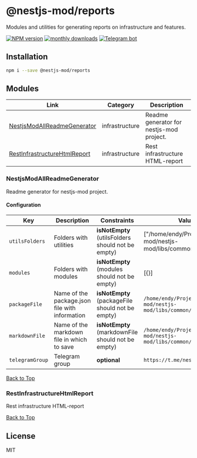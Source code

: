 
# @nestjs-mod/reports

Modules and utilities for generating reports on infrastructure and features.

[![NPM version][npm-image]][npm-url] [![monthly downloads][downloads-image]][downloads-url] [![Telegram bot][telegram-image]][telegram-url]

## Installation

```bash
npm i --save @nestjs-mod/reports
```



## Modules

| Link | Category | Description |
| ---- | -------- | ----------- |
| [NestjsModAllReadmeGenerator](#nestjsmodallreadmegenerator) | infrastructure | Readme generator for nestjs-mod project. |
| [RestInfrastructureHtmlReport](#restinfrastructurehtmlreport) | infrastructure | Rest infrastructure HTML-report |


### NestjsModAllReadmeGenerator
Readme generator for nestjs-mod project.

#### Configuration

| Key    | Description | Constraints | Value |
| ------ | ----------- | ----------- | ----- |
|`utilsFolders`|Folders with utilities|**isNotEmpty** (utilsFolders should not be empty)|["/home/endy/Projects/nestjs-mod/nestjs-mod/libs/common/src/lib"]|
|`modules`|Folders with modules|**isNotEmpty** (modules should not be empty)|[{}]|
|`packageFile`|Name of the package.json file with information|**isNotEmpty** (packageFile should not be empty)|```/home/endy/Projects/nestjs-mod/nestjs-mod/libs/common/package.json```|
|`markdownFile`|Name of the markdown file in which to save|**isNotEmpty** (markdownFile should not be empty)|```/home/endy/Projects/nestjs-mod/nestjs-mod/libs/common/README.md```|
|`telegramGroup`|Telegram group|**optional**|```https://t.me/nestjs_mod```|

[Back to Top](#modules)
### RestInfrastructureHtmlReport
Rest infrastructure HTML-report

[Back to Top](#modules)

## License

MIT

[npm-image]: https://badgen.net/npm/v/@nestjs-mod/reports
[npm-url]: https://npmjs.org/package/@nestjs-mod/reports
[telegram-image]: https://img.shields.io/badge/group-telegram-blue.svg?maxAge=2592000
[telegram-url]: https://t.me/nestjs_mod
[downloads-image]: https://badgen.net/npm/dm/@nestjs-mod/reports
[downloads-url]: https://npmjs.org/package/@nestjs-mod/reports
